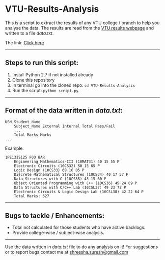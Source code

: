 # VTU-Results-Analysis
This is a script to extract the results of any VTU college / branch to help you analyse the data. 
The results are read from the [VTU results webpage](http://www.results.vtu.ac.in/vitavi.php) and written to a file _data.txt_.

The link: [Click here](http://shreesha-s.github.io/VTU-Results-Analysis/)
___
## Steps to run this script:
1. Install Python 2.7 if not installed already
2. Clone this repository
3. In terminal go into the cloned repo: `cd VTU-Results-Analysis`
4. Run the script: `python script.py`.

___
## Format of the data written in _data.txt_:

```
USN Student_Name
	Subject_Name External Internal Total Pass/Fail
	...
	Total Marks Marks
...
```

Example:

```
1PE13IS125 FOO BAR 
	Engineering Mathematics-III (10MAT31) 40 15 55 P 
	Electronic Circuits (10CS32) 50 15 65 P 
	Logic Design (10CS33) 69 16 85 P 
	Discrete Mathematical Structures (10CS34) 40 17 57 P 
	Data Structures with C (10CS35) 45 15 60 P 
	Object Oriented Programming with C++ (10CS36) 45 24 69 P 
	Data Structures with C/C++ Lab (10CSL37) 49 23 72 P 
	Electronic Circuits & Logic Design Lab (10CSL38) 42 22 64 P 
	Total Marks: 527 
```

___
## Bugs to tackle / Enhancements:
* Total not calculated for those students who have active backlogs.
* Provide college-wise / subject-wise analysis.

___
Use the data written in _data.txt_ file to do any analysis on it! For suggestions or to report bugs contact me at shreesha.suresh@gmail.com
